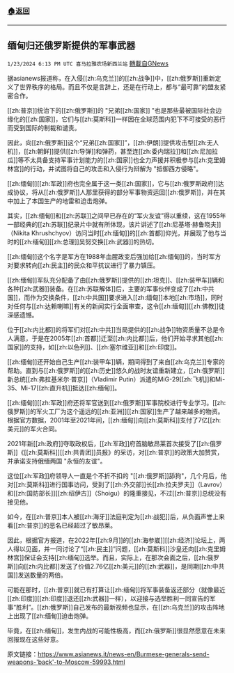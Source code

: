 ###  [:house:返回](README.md)
---


## 缅甸归还俄罗斯提供的军事武器
`1/23/2024 6:13 PM UTC 喜马拉雅农场新西兰站` [轉載自GNews](https://gnews.org/articles/2246456)

据asianews报道称，在入侵[[zh:乌克兰]]的[[zh:战争]]中，[[zh:俄罗斯]]重新定义了世界秩序的格局。而且不仅是言辞上，还是在行动上，都与“最可靠”的盟友紧密合作。

[[zh:普京]]统治下的[[zh:俄罗斯]]的 "兄弟[[zh:国家]] "也是那些最被国际社会边缘化的[[zh:国家]]，它们与[[zh:莫斯科]]一样因在全球范围内犯下不可接受的恶行而受到国际的制裁和谴责。

因此，向[[zh:俄罗斯]]这个“兄弟[[zh:国家]]”，[[zh:伊朗]]提供攻击型[[zh:无人机]]，[[zh:朝鲜]]提供[[zh:导弹]]和弹药，甚至连[[zh:委内瑞拉]]和[[zh:尼加拉瓜]]等不太具备支持军事计划能力的[[zh:国家]]也全力声援并积极参与[[zh:克里姆林宫]]的行动，并试图将自己的攻击和入侵行为辩解为 "抵御西方侵略"。

[[zh:缅甸]][[zh:军政]]府也完全属于这一类[[zh:国家]]，它与[[zh:俄罗斯政府]]达成协议，将从[[zh:俄罗斯]]人那里获得的部分军事物资运回[[zh:俄罗斯]]，并在其中加上了本国生产的地雷和迫击炮弹。

其实，[[zh:缅甸]]和[[zh:苏联]]之间早已存在的“军火友谊”得以重续，这在1955年一部经典的[[zh:苏联]]纪录片中就有所体现，该片讲述了[[zh:尼基塔·赫鲁晓夫]]（Nikita Khrushchyov）访问当时[[zh:缅甸]]的[[zh:首都]]仰光，并展现了他与当时的[[zh:缅甸]][[zh:总理]]吴努交换[[zh:武器]]的热切。

[[zh:缅甸]]这个名字是军方在1988年血腥政变后强加给[[zh:缅甸]]的，当时军方对要求转向[[zh:民主]]的民众和平抗议进行了暴力镇压。

[[zh:缅甸]]军队充分配备了由[[zh:俄罗斯]]提供的[[zh:坦克]]、[[zh:装甲车]]辆和各种[[zh:武器]]装备。在[[zh:苏联解体]]后，主要的军事伙伴变成了[[zh:中共国]]，而作为交换条件，[[zh:中共国]]要求进入[[zh:缅甸]]本地[[zh:市场]]，同时对任何与[[zh:达赖喇嘛]]有关的新闻实行全面审查，这令[[zh:缅甸]][[zh:佛教]]徒深感遗憾。

位于[[zh:内比都]]的将军们对[[zh:中共]]当局提供的[[zh:战争]]物资质量不总是令人满意，于是在2005年[[zh:首都]]迁至[[zh:内比都]]后，他们开始寻求其他[[zh:国家]]的支持，如[[zh:以色列]]、[[zh:塞尔维亚]]和[[zh:印度]]。

[[zh:缅甸]]还开始自己生产[[zh:装甲车]]辆，期间得到了来自[[zh:乌克兰]]专家的帮助。直到与[[zh:俄罗斯]]的[[zh:历史]]悠久的战时友谊重新建立，[[zh:俄罗斯]]新总统[[zh:弗拉基米尔·普京]]（Vladimir  Putin）派遣的MiG-29[[zh:飞机]]和Mi-35、Mi-17[[zh:直升机]]抵达[[zh:缅甸]]。

[[zh:缅甸]][[zh:军政]]府还将军官送到[[zh:俄罗斯]]军事院校进行专业学习。[[zh:俄罗斯]]的军火工厂为这个遥远的[[zh:亚洲]][[zh:国家]]生产了越来越多的物资。根据官方数据，2001年至2021年间，[[zh:缅甸]]向[[zh:莫斯科]]支付了7亿[[zh:美元]]的军火合同。

2021年新[[zh:政府]]夺取政权后，[[zh:军政]]府首脑敏昂莱首次接受了[[zh:俄罗斯]]《[[zh:莫斯科]][[zh:共青团]]员报》的采访，对[[zh:普京]]的政策大加赞赏，并承诺支持俄缅两国 "永恒的友谊"。

这位[[zh:军政]]府领导人一直是个不折不扣的 "[[zh:俄罗斯]]舔狗"，几个月后，他对[[zh:莫斯科]]进行国事访问，受到了[[zh:外交部]]长[[zh:拉夫罗夫]]（Lavrov）和[[zh:国防部长]][[zh:绍伊古]]（Shoigu）的隆重接见，不过[[zh:普京]]总统没有接见他。

如今，在[[zh:普京]]本人被[[zh:海牙]]法庭判定为[[zh:战犯]]后，从负面声誉上来看[[zh:普京]]的恶名已经超过了敏昂莱。

因此，根据官方报道，在2022年[[zh:9月]]的[[zh:海参崴]][[zh:经济]]论坛上，两人得以见面，并一同讨论了“[[zh:民主]]”问题，[[zh:莫斯科]]沙皇还向[[zh:克里姆林宫]]保证会支持[[zh:缅甸]]选举。而且，实际上，在那次会面之后，[[zh:俄罗斯]]向[[zh:内比都]]发送了价值2.76亿[[zh:美元]]的[[zh:武器]]，是同期[[zh:中共国]]发送数量的两倍。

可能在那时，[[zh:普京]]就已有打算让[[zh:缅甸]]将军事装备返还部分（就像最近[[zh:印度]][[zh:印度]]退还[[zh:武器]]一样），以迎接与选举胜利一同宣告的军事“胜利”。[[zh:俄罗斯]]自己发布的最新视频也显示，在[[zh:乌克兰]]的攻击阵地上出现了[[zh:缅甸]]迫击炮弹。

毕竟，在[[zh:缅甸]]，发生内战的可能性极高，而[[zh:俄罗斯]]很显然愿意在未来回报现在这些好意。

原文链接：https://www.asianews.it/news-en/Burmese-generals-send-weapons-'back'-to-Moscow-59993.html

